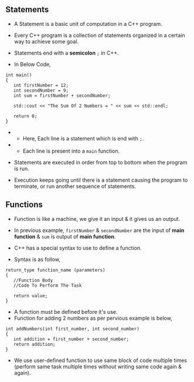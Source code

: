 ## Statements

 * A Statement is a basic unit of computation in a C++ program.
 * Every C++ program is a collection of statements organized in a certain way to achieve some goal.
 * Statements end with a **semicolon** `;` in C++.

 * In Below Code,
 ```
 int main()
 {
    int firstNumber = 12;
    int secondNumber = 9;
    int sum = firstNumber + secondNumber;

    std::cout << "The Sum Of 2 Numbers = " << sum << std::endl;

    return 0;
 }
 ```

 * * Here, Each line is a statement which is end with `;`.
 * * Each  line is present into a `main` function.

 * Statements are executed in order from top to bottom when the program is run.
 * Execution keeps going until there is a statement causing the program to terminate, or run another sequence of statements.

 ## Functions

 * Function is like a machine, we give it an input & it gives us an output.
 * In previous example, `firstNumber` & `secondNumber` are the input of **main function** & `sum` is output of **main function**.

 * C++ has a special syntax to use to define a function.
 * Syntax is as follow,
 ```
 return_type function_name (parameters)
 {
    //Function Body
    //Code To Perform The Task

    return value;
 }
 ```
 
 * A function must be defined before it's use.
 * Function for adding 2 numbers as per pervious example is below,
 ```
 int addNumbers(int first_number, int second_number)
 {
    int addition = first_number + second_number;
    return addition;
 }
 ```

 * We use user-defined function to use same block of code multiple times (perform same task multiple times without writing same code again & again).
